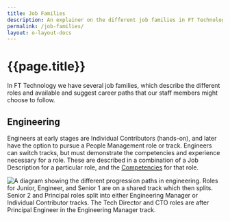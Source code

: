 ```yaml
---
title: Job Families
description: An explainer on the different job families in FT Technology, describing the different roles and career paths.
permalink: /job-families/
layout: o-layout-docs
---
```


# {{page.title}}

In FT Technology we have several job families, which describe the different roles and available and suggest career paths that our staff members might choose to follow. 

## Engineering

Engineers at early stages are Individual Contributors (hands-on), and later have the option to pursue a People Management role or track. Engineers can switch tracks, but must demonstrate the competencies and experience necessary for a role. These are described in a combination of a Job Description for a particular role, and the [Competencies](/competencies/) for that role.

![A diagram showing the different progression paths in engineering. Roles for Junior, Engineer, and Senior 1 are on a shared track which then splits. Senior 2 and Principal roles split into either Engineering Manager or Individual Contributor tracks. The Tech Director and CTO roles are after Principal Engineer in the Engineering Manager track.](/media/engineering-roles.png)
